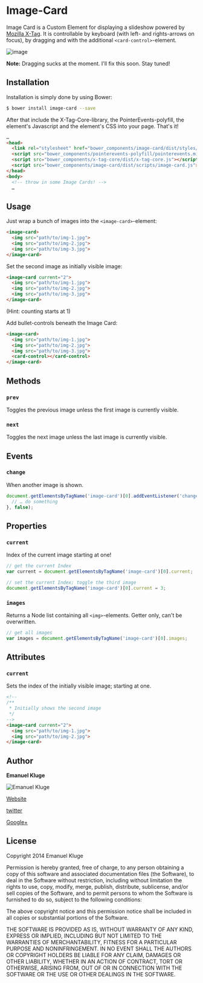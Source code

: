 Image-Card
====

Image Card is a Custom Element for displaying a slideshow powered by [Mozilla X-Tag](http://x-tags.org/). It is controllable by keyboard (with left- and rights-arrows on focus), by dragging and with the additional `<card-control>`-element.

![image](http://i60.tinypic.com/140i1pc.jpg)

**Note:** Dragging sucks at the moment. I'll fix this soon. Stay tuned!

## Installation

Installation is simply done by using Bower:

```bash
$ bower install image-card --save
```

After that include the X-Tag-Core-library, the PointerEvents-polyfill, the element's Javascript and the element's CSS into your page. That's it!

```html
…
<head>
  <link rel="stylesheet" href="bower_components/image-card/dist/styles/image-card.css">
  <script src="bower_components/pointerevents-polyfill/pointerevents.min.js"></script>
  <script src="bower_components/x-tag-core/dist/x-tag-core.js"></script>
  <script src="bower_components/image-card/dist/scripts/image-card.js"></script>
</head>
<body>
  <!-- throw in some Image Cards! -->
  …
```

## Usage

Just wrap a bunch of images into the `<image-card>`-element:

```html
<image-card>
  <img src="path/to/img-1.jpg">
  <img src="path/to/img-2.jpg">
  <img src="path/to/img-3.jpg">
</image-card>
```

Set the second image as initially visible image:

```html
<image-card current="2">
  <img src="path/to/img-1.jpg">
  <img src="path/to/img-2.jpg">
  <img src="path/to/img-3.jpg">
</image-card>
```

(Hint: counting starts at 1)

Add bullet-controls beneath the Image Card:

```html
<image-card>
  <img src="path/to/img-1.jpg">
  <img src="path/to/img-2.jpg">
  <img src="path/to/img-3.jpg">
  <card-control></card-control>
</image-card>
```

## Methods

### `prev`

Toggles the previous image unless the first image is currently visible.

### `next`

Toggles the next image unless the last image is currently visible.

## Events

### `change`

When another image is shown.

```javascript
document.getElementsByTagName('image-card')[0].addEventListener('change', function () {
  // … do something
}, false);
```

## Properties

### `current`

Index of the current image starting at one!

```javascript
// get the current Index
var current = document.getElementsByTagName('image-card')[0].current;

// set the current Index; toggle the third image
document.getElementsByTagName('image-card')[0].current = 3;
```

### `images`

Returns a Node list containing all `<img>`-elements. Getter only, can't be overwritten.

```javascript
// get all images
var images = document.getElementsByTagName('image-card')[0].images;
```

## Attributes

### `current`

Sets the index of the initially visible image; starting at one.

```html
<!--
/**
 * Initially shows the second image
 */
-->
<image-card current="2">
  <img src="path/to/img-1.jpg">
  <img src="path/to/img-2.jpg">
</image-card>
```

## Author

**Emanuel Kluge**

![Emanuel Kluge](https://2.gravatar.com/avatar/4f965f0d32998cdf5b3576241aff3929?d=https%3A%2F%2Fidenticons.github.com%2Ff84c85567eb0521955aa7e52fa14d260.png&r=x&s=120)

[Website](http://www.emanuel-kluge.de/)

[twitter](https://twitter.com/Herschel_R)

[Google+](https://plus.google.com/+EmanuelKluge)

## License

Copyright 2014 Emanuel Kluge

Permission is hereby granted, free of charge, to any person obtaining a copy of this software and associated documentation files (the Software), to deal in the Software without restriction, including without limitation the rights to use, copy, modify, merge, publish, distribute, sublicense, and/or sell copies of the Software, and to permit persons to whom the Software is furnished to do so, subject to the following conditions:

The above copyright notice and this permission notice shall be included in all copies or substantial portions of the Software.

THE SOFTWARE IS PROVIDED AS IS, WITHOUT WARRANTY OF ANY KIND, EXPRESS OR IMPLIED, INCLUDING BUT NOT LIMITED TO THE WARRANTIES OF MERCHANTABILITY, FITNESS FOR A PARTICULAR PURPOSE AND NONINFRINGEMENT. IN NO EVENT SHALL THE AUTHORS OR COPYRIGHT HOLDERS BE LIABLE FOR ANY CLAIM, DAMAGES OR OTHER LIABILITY, WHETHER IN AN ACTION OF CONTRACT, TORT OR OTHERWISE, ARISING FROM, OUT OF OR IN CONNECTION WITH THE SOFTWARE OR THE USE OR OTHER DEALINGS IN THE SOFTWARE.
